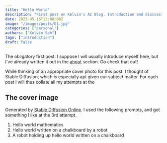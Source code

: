 ```yaml
---
title: "Hello World"
description: "First post on Kelvin's AI Blog. Introduction and discussion on stable diffusion prompts."
date: 2023-05-16T12:00:00Z
image: "/images/posts/01.jpg"
categories: ["personal"]
authors: ["Kelvin Soh"]
tags: ["introduction"]
draft: false
---
```


The obligatory first post. I suppose I will usually introduce myself here, but I've already written it out
in the [about](/about) section. Go check that out!

While thinking of an appropriate cover photo for this post, I thought of Stable Diffusion, which is
especially apt given our subject matter. For each post I will thus collate all my attempts at the

## The cover image

Generated by [Stable Diffusion Online](https://stablediffusionweb.com/).
I used the following prompts, and got something I like at the 3rd attempt.

1. Hello world mathematics
2. Hello world written on a chalkboard by a robot
3. A robot holding up hello world written on a chalkboard
